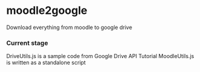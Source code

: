 # moodle2google
Download everything from moodle to google drive

### Current stage
DriveUtils.js is a sample code from Google Drive API Tutorial
MoodleUtils.js is written as a standalone script